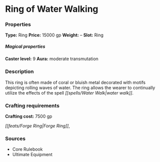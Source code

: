 ﻿---
Title: "Ring of Water Walking"
Type: "Ring"
Price: "15000 gp"
Weight: "–"
Slot: "Ring"
Caster level: "9"
Aura: "moderate transmutation"
Description: |
  "This ring is often made of coral or bluish metal decorated with motifs depicting rolling waves of water. The ring allows the wearer to continually utilize the effects of the spell _water walk_."
Crafting cost: "7500 gp"
Sources: "['Core Rulebook', 'Ultimate Equipment']"
---

# Ring of Water Walking

### Properties

**Type:** Ring **Price:** 15000 gp **Weight:** – **Slot:** Ring

##### Magical properties

**Caster level:** 9 **Aura:** moderate transmutation

### Description

This ring is often made of coral or bluish metal decorated with motifs depicting rolling waves of water. The ring allows the wearer to continually utilize the effects of the spell _[[spells/Water Walk|water walk]]_.

### Crafting requirements

**Crafting cost:** 7500 gp

_[[feats/Forge Ring|Forge Ring]]_,

### Sources

* Core Rulebook
* Ultimate Equipment